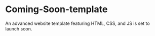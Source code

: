# Coming-Soon-template
An advanced website template featuring HTML, CSS, and JS is set to launch soon.
